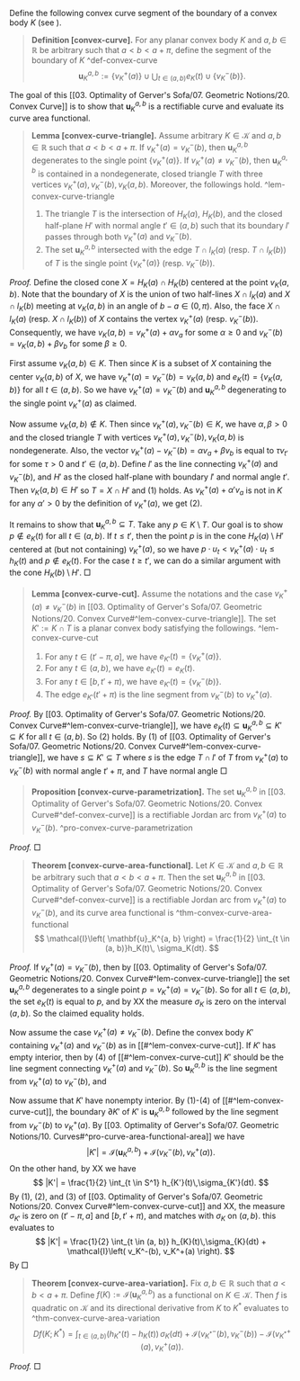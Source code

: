 Define the following convex curve segment of the boundary of a convex body $K$ (see ).

> __Definition [convex-curve].__ For any planar convex body $K$ and $a, b \in \mathbb{R}$ be arbitrary such that $a < b < a + \pi$, define the segment of the boundary of $K$ ^def-convex-curve
$$
\mathbf{u}_K^{a, b} := \left\{ v_K^+(a) \right\} \cup \bigcup_{t \in (a, b)} e_K(t) \cup \left\{ v_K^-(b) \right\}.
$$

The goal of this [[03. Optimality of Gerver's Sofa/07. Geometric Notions/20. Convex Curve]] is to show that $\mathbf{u}_K^{a, b}$ is a rectifiable curve and evaluate its curve area functional.

> __Lemma [convex-curve-triangle].__ Assume arbitrary $K \in \mathcal{K}$ and $a, b \in \mathbb{R}$ such that $a < b < a + \pi$. If $v_K^+(a) = v_K^-(b)$, then $\mathbf{u}_K^{a, b}$ degenerates to the single point $\left\{ v_K^+(a) \right\}$. If $v_K^+(a) \neq v_K^-(b)$, then $\mathbf{u}_K^{a, b}$ is contained in a nondegenerate, closed triangle $T$ with three vertices $v_K^+(a), v_K^-(b), v_K(a, b)$. Moreover, the followings hold. ^lem-convex-curve-triangle
> 
> 1. The triangle $T$ is the intersection of $H_K(a)$, $H_K(b)$, and the closed half-plane $H'$ with normal angle $t' \in (a, b)$ such that its boundary $l'$ passes through both $v_K^+(a)$ and $v_K^-(b)$.
> 2. The set $\mathbf{u}_K^{a, b}$ intersected with the edge $T \cap l_K(a)$ (resp. $T \cap l_K(b)$) of $T$ is the single point $\left\{ v_K^+(a) \right\}$ (resp. $v_K^-(b)$).

_Proof._ Define the closed cone $X = H_K(a) \cap H_K(b)$ centered at the point $v_K(a, b)$. Note that the boundary of $X$ is the union of two half-lines $X \cap l_K(a)$ and $X \cap l_K(b)$ meeting at $v_K(a, b)$ in an angle of $b-a \in (0, \pi)$. Also, the face $X \cap l_K(a)$ (resp. $X \cap l_K(b)$) of $X$ contains the vertex $v_K^+(a)$ (resp. $v_K^-(b)$). Consequently, we have $v_K(a, b) = v_K^+(a) + \alpha v_a$ for some $\alpha \geq 0$ and $v_K^-(b) = v_K(a, b) + \beta v_b$ for some $\beta \geq 0$.

First assume $v_K(a, b) \in K$. Then since $K$ is a subset of $X$ containing the center $v_K(a, b)$ of $X$, we have $v_K^+(a) = v_K^-(b) = v_K(a, b)$ and $e_K(t) = \left\{ v_K(a, b) \right\}$ for all $t \in (a, b)$. So we have $v_K^+(a) = v_K^-(b)$ and $\mathbf{u}_K^{a, b}$ degenerating to the single point $v_K^+(a)$ as claimed.

Now assume $v_K(a, b) \not\in K$. Then since $v_K^+(a), v_K^-(b) \in K$, we have $\alpha, \beta > 0$ and the closed triangle $T$ with vertices $v_K^+(a), v_K^-(b), v_K(a, b)$ is nondegenerate. Also, the vector $v_K^+(a) - v_K^-(b) = \alpha v_a + \beta v_b$ is equal to $\tau v_{t'}$ for some $\tau > 0$ and $t' \in (a, b)$. Define $l'$ as the line connecting $v_K^+(a)$ and $v_K^-(b)$, and $H'$ as the closed half-plane with boundary $l'$ and normal angle $t'$. Then $v_K(a, b) \in H'$ so $T = X \cap H'$ and (1) holds. As $v_K^+(a) + \alpha' v_a$ is not in $K$ for any $\alpha' > 0$ by the definition of $v_K^+(a)$, we get (2).

It remains to show that $\mathbf{u}_K^{a, b} \subseteq T$. Take any $p \in K \setminus T$. Our goal is to show $p \not\in e_K(t)$ for all $t \in (a, b)$. If $t \leq t'$, then the point $p$ is in the cone $H_K(a) \setminus H'$ centered at (but not containing) $v_K^+(a)$, so we have $p \cdot u_t < v_K^+(a) \cdot u_t \leq h_K(t)$ and $p \not\in e_K(t)$. For the case $t \geq t'$, we can do a similar argument with the cone $H_K(b) \setminus H'$. □

> __Lemma [convex-curve-cut].__ Assume the notations and the case $v_K^+(a) \neq v_K^-(b)$ in [[03. Optimality of Gerver's Sofa/07. Geometric Notions/20. Convex Curve#^lem-convex-curve-triangle]]. The set $K' := K \cap T$ is a planar convex body satisfying the followings. ^lem-convex-curve-cut
> 
> 1. For any $t \in (t' - \pi, a]$, we have $e_{K'}(t) = \left\{ v_K^+(a) \right\}$.
> 2. For any $t \in (a, b)$, we have $e_{K'}(t) = e_K(t)$.
> 3. For any $t \in [b, t' + \pi)$, we have $e_{K'}(t) = \left\{ v_K^-(b) \right\}$.
> 4. The edge $e_{K'}(t' + \pi)$ is the line segment from $v_K^-(b)$ to $v_K^+(a)$.

_Proof._ By [[03. Optimality of Gerver's Sofa/07. Geometric Notions/20. Convex Curve#^lem-convex-curve-triangle]], we have $e_K(t) \subseteq \mathbf{u}_K^{a, b} \subseteq K' \subseteq K$ for all $t \in (a, b)$. So (2) holds. By (1) of [[03. Optimality of Gerver's Sofa/07. Geometric Notions/20. Convex Curve#^lem-convex-curve-triangle]], we have $s \subseteq K' \subseteq T$ where $s$ is the edge $T \cap l'$ of $T$ from $v_K^+(a)$ to $v_K^-(b)$ with normal angle $t' + \pi$, and $T$ have normal angle  □

> __Proposition [convex-curve-parametrization].__ The set $\mathbf{u}_K^{a, b}$ in [[03. Optimality of Gerver's Sofa/07. Geometric Notions/20. Convex Curve#^def-convex-curve]] is a rectifiable Jordan arc from $v_K^+(a)$ to $v_K^-(b)$. ^pro-convex-curve-parametrization

_Proof._  □

> __Theorem [convex-curve-area-functional].__ Let $K \in \mathcal{K}$ and $a, b \in \mathbb{R}$ be arbitrary such that $a < b < a + \pi$. Then the set $\mathbf{u}_K^{a, b}$ in [[03. Optimality of Gerver's Sofa/07. Geometric Notions/20. Convex Curve#^def-convex-curve]] is a rectifiable Jordan arc from $v_K^+(a)$ to $v_K^-(b)$, and its curve area functional is ^thm-convex-curve-area-functional
$$
\mathcal{I}\left( \mathbf{u}_K^{a, b} \right) = \frac{1}{2} \int_{t \in (a, b)}h_K(t)\, \sigma_K(dt).
$$

_Proof._ If $v_K^+(a) = v_K^-(b)$, then by [[03. Optimality of Gerver's Sofa/07. Geometric Notions/20. Convex Curve#^lem-convex-curve-triangle]] the set $\mathbf{u}_K^{a, b}$ degenerates to a single point $p= v_K^+(a) = v_K^-(b)$. So for all $t \in (a, b)$, the set $e_K(t)$ is equal to $p$, and by XX the measure $\sigma_K$ is zero on the interval $(a, b)$. So the claimed equality holds.

Now assume the case $v_K^+(a) \neq v_K^-(b)$. Define the convex body $K'$ containing $v_K^+(a)$ and $v_K^-(b)$ as in [[#^lem-convex-curve-cut]]. If $K'$ has empty interior, then by (4) of [[#^lem-convex-curve-cut]] $K'$ should be the line segment connecting $v_K^+(a)$ and $v_K^-(b)$. So $\mathbf{u}_K^{a, b}$ is the line segment from $v_K^+(a)$ to $v_K^-(b)$, and 

Now assume that $K'$ have nonempty interior. By (1)-(4) of [[#^lem-convex-curve-cut]], the boundary $\partial K'$ of $K'$ is  $\mathbf{u}_K^{a, b}$ followed by the line segment from $v_K^-(b)$ to $v_K^+(a)$. By [[03. Optimality of Gerver's Sofa/07. Geometric Notions/10. Curves#^pro-curve-area-functional-area]] we have
$$
|K'| = \mathcal{I}\left( \mathbf{u}_K^{a, b} \right) + \mathcal{I}\left( v_K^-(b), v_K^+(a) \right) .
$$
On the other hand, by XX we have
$$
|K'| = \frac{1}{2} \int_{t \in S^1} h_{K'}(t)\,\sigma_{K'}(dt).
$$
By (1), (2), and (3) of [[03. Optimality of Gerver's Sofa/07. Geometric Notions/20. Convex Curve#^lem-convex-curve-cut]] and XX, the measure $\sigma_{K'}$ is zero on $(t' - \pi, a]$ and $[b, t' + \pi)$, and matches with $\sigma_K$ on $(a, b)$. this evaluates to
$$
|K'| = \frac{1}{2} \int_{t \in (a, b)} h_{K}(t)\,\sigma_{K}(dt) + \mathcal{I}\left( v_K^-(b), v_K^+(a) \right).
$$
By □


> __Theorem [convex-curve-area-variation].__ Fix $a, b \in \mathbb{R}$ such that $a < b < a + \pi$. Define $f(K) := \mathcal{I}\left( \mathbf{u}_K^{a, b} \right)$ as a functional on $K \in \mathcal{K}$. Then $f$ is quadratic on $\mathcal{K}$ and its directional derivative from $K$ to $K^*$ evaluates to ^thm-convex-curve-area-variation
$$
D f(K; K^*) = \int_{t \in (a, b)} \left( h_{K^*}(t) - h_K(t) \right) \, \sigma_{K}(dt) + \mathcal{I}\left( v_{K^*}^-(b), v_K^- (b) \right) - \mathcal{I}\left( v_{K^*}^+(a), v_K^+ (a) \right).
$$

_Proof._  □